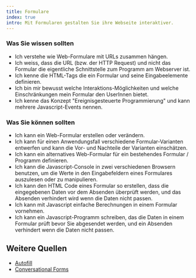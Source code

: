 ```yaml
--- 
title: Formulare
index: true
intro: Mit Formularen gestalten Sie ihre Webseite interaktiver.
---
```


### Was Sie wissen sollten

* Ich verstehe wie Web-Formulare mit URLs zusammen hängen.
* Ich weiss, dass die URL (bzw. der HTTP Request) und nicht das Formular die eigentliche Schnittstelle zum Programm am Webserver ist.
* Ich kenne die  HTML-Tags die ein Formular und seine Eingabeelemente definieren.
* Ich bin mir bewusst welche Interaktions-Möglichkeiten und welche Einschränkungen mein Formular den UserInnen bietet.
* Ich kenne das Konzept "Ereignisgesteuerte Programmierung" und kann mehrere Javascript-Events nennen.

### Was Sie können sollten
* Ich kann ein Web-Formular erstellen oder verändern.
* Ich kann für einen Anwendungsfall verschiedene Formular-Varianten entwerfen und kann die Vor- und Nachteile der Varianten einschätzen.
* Ich kann ein alternatives Web-Formular für ein bestehendes Formular / Programm definieren.
* Ich kann die Javascript-Console in zwei verschiedenen Browsern benutzen, um die Werte in den Eingabefeldern eines Formulares auszulesen oder zu manipulieren.
* Ich kann den HTML Code eines Formular so erstellen, dass die eingegebenen Daten vor dem Absenden überprüft werden, und das Absenden verhindert wird wenn die Daten nicht passen.
* Ich kann mit Javascript einfache Berechnungen in einem Formular vornehmen.
* Ich kann ein Javascript-Programm schreiben, das die Daten in einem Formular prüft bevor Sie abgesendet werden, und ein Absenden verhindert wenn die Daten nicht passen.


## Weitere Quellen

* [Autofill](https://cloudfour.com/thinks/autofill-what-web-devs-should-know-but-dont/)
* [Conversational Forms](https://github.com/space10-community/conversational-form)